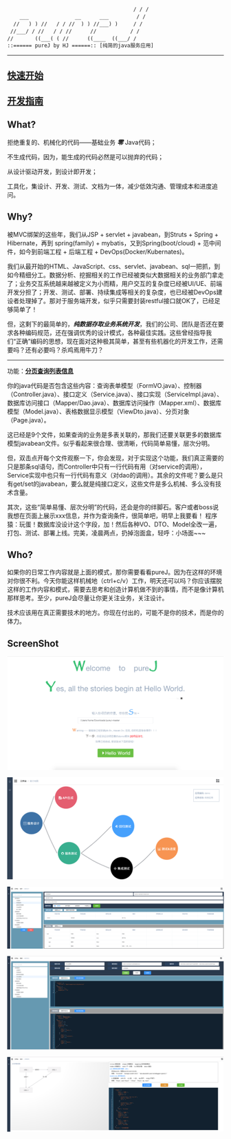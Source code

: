 
```tex
                                         / / /
    ___               __      ___         / /
  //   ) ) //   / / //  ) ) //___) )     / /
 //___/ / //   / / //      //           / /
//       ((___( ( //      ((____  ((___/ /
::====== pureJ by HJ ======:: [纯简的java服务应用]
```

----



## [快速开始](doc/start/GetStarted.md) 



## [开发指南](doc/developers/DeveloperGuide.md)



## What?

拒绝重复的、机械化的代码——基础业务 ***零***  Java代码；

不生成代码，因为，能生成的代码必然是可以抛弃的代码；

从设计驱动开发，到设计即开发；

工具化，集设计、开发、测试、文档为一体，减少低效沟通、管理成本和进度追问。

## Why?

被MVC绑架的这些年，我们从JSP + servlet + javabean，到Struts + Spring + Hibernate，再到 spring(family) + mybatis，又到Spring(boot/cloud)  + 范中间件，如今到前端工程 + 后端工程 + DevOps(Docker/Kubernates)。

我们从最开始的HTML、JavaScript、css、servlet、javabean、sql一把抓，到如今精细分工。数据分析、挖掘相关的工作已经被类似大数据相关的业务部门拿走了；业务交互系统越来越被定义为小而精，用户交互的复杂度已经被UI/UE、前端开发分担了；开发、测试、部署、持续集成等相关的复杂度，也已经被DevOps建设者处理掉了。那对于服务端开发，似乎只需要封装restful接口就OK了，已经足够简单了！

但，这剩下的最简单的，***纯数据存取业务系统开发***，我们的公司、团队是否还在要求各种编码规范，还在强调优秀的设计模式，各种最佳实践。这些曾经指导我们“正确”编码的思想，现在面对这种极其简单，甚至有些机器化的开发工作，还需要吗？还有必要吗？杀鸡焉用牛刀？

----

功能：**<u>分页查询列表信息</u>**

你的java代码是否包含这些内容：查询表单模型（FormVO.java）、控制器（Controller.java）、接口定义（Service.java）、接口实现（ServiceImpl.java）、数据库访问接口（Mapper/Dao.java）、数据库访问操作（Mapper.xml）、数据库模型（Model.java）、表格数据显示模型（ViewDto.java）、分页对象（Page.java）。

这已经是9个文件，如果查询的业务是多表关联的，那我们还要关联更多的数据库模型javabean文件。似乎看起来很合理、很清晰，代码简单易懂，层次分明。

但，双击点开每个文件观察一下，你会发现，对于实现这个功能，我们真正需要的只是那条sql语句，而Controller中只有一行代码有用（对service的调用），Service实现中也只有一行代码有意义（对dao的调用）。其余的文件呢？要么是只有get/set的javabean，要么就是纯接口定义，这些文件是多么机械、多么没有技术含量。

其次，这些“简单易懂、层次分明”的代码，还会是你的绊脚石。客户或者boss说我想在页面上展示xxx信息，并作为查询条件，很简单吧，明早上我要看！  程序猿：玩蛋！数据库没设计这个字段，加！然后各种VO、DTO、Model全改一遍，打包、测试、部署上线。完美，凌晨两点，扔掉泡面盒，轻呼：小场面~~~

## Who?

如果你的日常工作内容就是上面的模式，那你需要看看pureJ。因为在这样的环境对你很不利。今天你能这样机械地（ctrl+c/v）工作，明天还可以吗？你应该摆脱这样的工作内容和模式，需要去思考和创造计算机做不到的事情，而不是像计算机那样思考。至少，pureJ会尽量让你更关注业务，关注设计。

技术应该用在真正需要技术的地方。你现在付出的，可能不是你的技术，而是你的体力。

## ScreenShot

![screen-1](doc/screenshot/screen-1.png)

![screen-2](doc/screenshot/screen-2.png)

![screen-3](doc/screenshot/screen-3.png)

![screen-4](doc/screenshot/screen-4.png)

![screen-5](doc/screenshot/screen-5.png)

